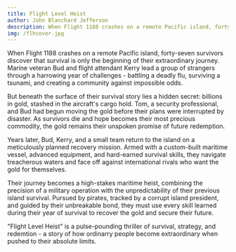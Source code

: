```yaml
---
title: Flight Level Heist
author: John Blanchard Jefferson
description: When Flight 1188 crashes on a remote Pacific island, forty-seven survivors discover that survival is only the beginning of their extraordinary journey. Marine veteran Bud and flight attendant Kerry lead a group of strangers through a harrowing year of challenges - battling a deadly flu, surviving a tsunami, and creating a community against impossible odds.
img: /flhcover.jpg
---
```


When Flight 1188 crashes on a remote Pacific island, forty-seven survivors discover that survival is only the beginning of their extraordinary journey. Marine veteran Bud and flight attendant Kerry lead a group of strangers through a harrowing year of challenges - battling a deadly flu, surviving a tsunami, and creating a community against impossible odds.

But beneath the surface of their survival story lies a hidden secret: billions in gold, stashed in the aircraft's cargo hold. Tom, a security professional, and Bud had begun moving the gold before their plans were interrupted by disaster. As survivors die and hope becomes their most precious commodity, the gold remains their unspoken promise of future redemption.

Years later, Bud, Kerry, and a small team return to the island on a meticulously planned recovery mission. Armed with a custom-built maritime vessel, advanced equipment, and hard-earned survival skills, they navigate treacherous waters and face off against international rivals who want the gold for themselves.

Their journey becomes a high-stakes maritime heist, combining the precision of a military operation with the unpredictability of their previous island survival. Pursued by pirates, tracked by a corrupt island president, and guided by their unbreakable bond, they must use every skill learned during their year of survival to recover the gold and secure their future.

"Flight Level Heist" is a pulse-pounding thriller of survival, strategy, and redemtion - a story of how ordinarry people become extraordinary when pushed to their absolute limits.
